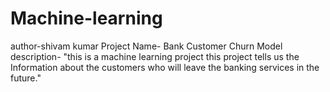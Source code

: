 # Machine-learning
author-shivam kumar 
Project Name- Bank Customer Churn Model 
description- "this is a machine learning project 
             this project  tells us the  Information about the customers who will leave the banking services in the future."
